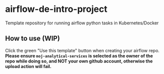 # airflow-de-intro-project
Template repository for running airflow python tasks in Kubernetes/Docker

## How to use (WIP)

Click the green "Use this template" button when creating your airflow repo. **Please ensure `moj-analytical-services` is selected as the owner of the repo while doing so, and NOT your own github account, otherwise the upload action will fail.**
